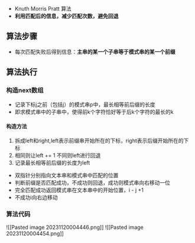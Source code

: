 - Knuth Morris Pratt 算法
- **利用匹配后的信息，减少匹配次数，避免回退**
## 算法步骤
- 每次匹配失败后得到信息：**主串的某一个子串等于模式串的某一个前缀**
## 算法执行
### 构造next数组
- 记录下标j之前（包括j）的模式串p中，最长相等前后缀的长度
- 即求模式串中的子串中，使得前k个字符恰好等于后k个字符的最长的k
#### 构造方法
1. 拆成left和right,left表示前缀串开始所在的下标，right表示后缀开始所在的下标
2. 相同则让left += 1 不同则left进行回退
3. 记录最长相等前后缀的长度为left


- 双指针分别指向文本串和模式串中匹配的位置
- 判断前缀是否匹配成功，不成功则回退，成功则模式串向右移动一位
- 完全匹配成功返回模式串在文本串中的开始位置，i - j +1
- 不成功i向右边移动
### 算法代码
![[Pasted image 20231120004446.png]]
![[Pasted image 20231120004454.png]]